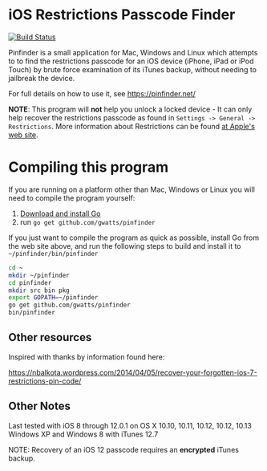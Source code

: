 # iOS Restrictions Passcode Finder

[![Build Status](https://travis-ci.org/gwatts/pinfinder.svg?branch=master)](https://travis-ci.org/gwatts/pinfinder)

Pinfinder is a small application for Mac, Windows and Linux which attempts to to find the restrictions passcode
for an iOS device (iPhone, iPad or iPod Touch) by brute force examination of its iTunes backup, without needing to jailbreak the device.

For full details on how to use it, see https://pinfinder.net/

**NOTE**: This program will **not** help you unlock a locked device - It can only help recover the restrictions
passcode as found in `Settings -> General -> Restrictions`.  More information about Restrictions
can be found [at Apple's web site](https://support.apple.com/en-us/HT201304).


# Compiling this program

If you are running on a platform other than Mac, Windows or Linux you will need to compile the program yourself:


1. [Download and install Go](https://golang.org/doc/install) 
2. run `go get github.com/gwatts/pinfinder`

If you just want to compile the program as quick as possible, install Go from the web site above, and run the following steps to build and install it to `~/pinfinder/bin/pinfinder`

```bash
cd ~
mkdir ~/pinfinder
cd pinfinder
mkdir src bin pkg
export GOPATH=~/pinfinder
go get github.com/gwatts/pinfinder
bin/pinfinder
```

## Other resources

Inspired with thanks by information found here:

https://nbalkota.wordpress.com/2014/04/05/recover-your-forgotten-ios-7-restrictions-pin-code/


## Other Notes

Last tested with iOS 8 through 12.0.1 on OS X 10.10, 10.11, 10.12, 10.12, 10.13 Windows XP and Windows 8 with iTunes 12.7

NOTE: Recovery of an iOS 12 passcode requires an **encrypted** iTunes backup.
